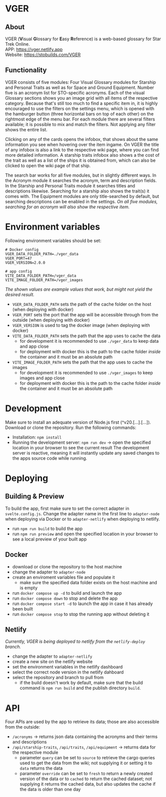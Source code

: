 # VGER
## About

VGER (**V**isual **G**lossary for **E**asy **R**eference) is a web-based glossary for Star Trek Online.<br>
APP: https://vger.netlify.app <br>
Website: https://stobuilds.com/VGER <br>

## Functionality
VGER consists of five modules: Four Visual Glossary modules for Starship and Personal Traits as well as for  Space and Ground Equipment. Number five is an acronym list for STO-specific acronyms. Each of the visual Glossary sections shows you an image grid with all items of the respective category. Because that's still too much to find a specific item in, it is highly encouraged to use the filters on the settings menu, which is opened with the hamburger button (three horizontal bars on top of each other) on the rightmost edge of the menu bar. For each module there are several filters available; it is possible to mix and match the filters. Not applying any filter shows the entire list. 

Clicking on any of the cards opens the infobox, that shows about the same information you see when hovering over the item ingame. On VGER the title of any infobox is also a link to the respective wiki page, where you can find more detailed information. A starship traits infobox also shows a the cost of the trait as well as a list of the ships it is obtained from, which can also be clicked to open the wiki page of that ship.

The search bar works for all five modules, but in slightly different ways. In the Acronym module it searches the acronym, term and description fields. In the Starship and Personal Traits module it searches titles and descriptions likewise. Searching for a starship also shows the trait(s) it comes with. The Equipment modules are only title-searched by default, but searching descriptions can be enabled in the settings. *On all five modules, searching for an acronym will also show the respective item.*

# Environment variables

Following environment variables should be set:
```
# Docker config
VGER_DATA_FOLDER_PATH=./vger_data
VGER_PORT=47
VGER_VERSION=2.0.0

# app config
VITE_DATA_FOLDER_PATH=/vger_data
VITE_IMAGE_FOLDER_PATH=/vger_images
```
*The shown values are example values that work, but might not yield the desired result.*

- `VGER_DATA_FOLDER_PATH` sets the path of the cache folder on the host (when deploying with docker)
- `VGER_PORT` sets the port that the app will be accessible through from the outside (when deploying with docker)
- `VGER_VERSION` is used to tag the docker image (when deploying with docker)
- `VITE_DATA_FOLDER_PATH` sets the path that the app uses to cache the data
    - for development it is recommended to use `./vger_data` to keep data and app close
    - for deployment with docker this is the path to the cache folder *inside* the container and it must be an absolute path
- `VITE_IMAGE_FOLDER_PATH` sets the path that the app uses to cache the images
    - for development it is recommended to use `./vger_images` to keep images and app close
    - for deployment with docker this is the path to the cache folder *inside* the container and it must be an absolute path

# Development

Make sure to install an adequate version of Node.js first (^v20.[...].[...]). Download or clone the repository. Run the following commands:
- Installation: `npm install`
- Running the development server: `npm run dev` -> open the specified location in your browser to see the current result
The development server is reactive, meaning it will instantly update any saved changes to the apps source code while running.

# Deploying
## Building & Preview

To build the app, first make sure to set the correct adapter in `svelte.config.js`. Change the adapter name in the first line to `adapter-node` when deploying via Docker or to `adapter-netlify` when deploying to netlify.
- run `npm run build` to build the app
- run `npm run preview` and open the specified location in your browser to see a local preview of your built app

## Docker

- download or clone the repository to the host machine
- change the adapter to `adapter-node`
- create an enviroment variables file and populate it
    - make sure the specified data folder exists on the host machine and is empty
- run `docker compose up -d` to build and launch the app
- run `docker compose down` to stop and delete the app
- run `docker compose start -d` to launch the app in case it has already been built
- run `docker compose stop` to stop the running app without deleting it

## Netlify
*Currently, VGER is being deployed to netlify from the `netlify-deploy` branch.*
- change the adapter to `adapter-netlify`
- create a new site on the netlify website
- set the environment variables in the netlify dashboard
- select the correct node version in the netlify dahboard
- select the repository and branch to pull from
    - if the build doesn't work by default, make sure that the build command is `npm run build` and the publish directory `build`.

# API

Four APIs are used by the app to retrieve its data; those are also accessible from the outside:
- `/acronyms` -> returns json data containing the acronyms and their terms and descriptions
- `/api/starship-traits`, `/api/traits`, `/api/equipment` -> returns data for the respective module
    - parameter `query` can be set to `source` to retrieve the cargo queries used to get the data from the wiki; not supplying it or setting it to `data` returns the data
    - parameter `override` can be set to `fresh` to return a newly created version of the data or to `cached` to return the cached dataset; not supplying it returns the cached data, but also updates the cache if the data is older than one day

